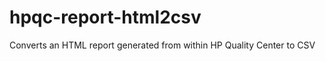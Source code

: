 hpqc-report-html2csv
====================

Converts an HTML report generated from within HP Quality Center to CSV
